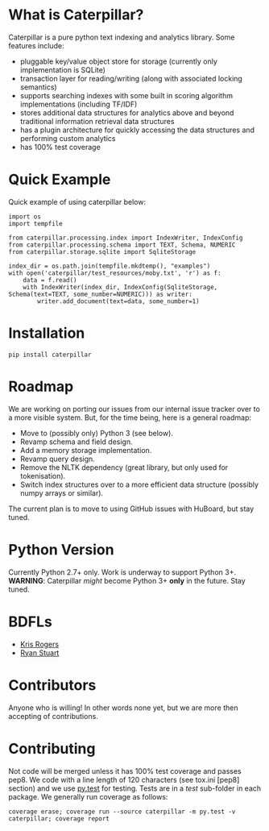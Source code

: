 What is Caterpillar?
====================

Caterpillar is a pure python text indexing and analytics library. Some features include:

* pluggable key/value object store for storage (currently only implementation is SQLite)
* transaction layer for reading/writing (along with associated locking semantics)
* supports searching indexes with some built in scoring algorithm implementations (including TF/IDF)
* stores additional data structures for analytics above and beyond traditional information retrieval data structures
* has a plugin architecture for quickly accessing the data structures and performing custom analytics
* has 100% test coverage


Quick Example
=============
Quick example of using caterpillar below:

    import os
    import tempfile
    
    from caterpillar.processing.index import IndexWriter, IndexConfig
    from caterpillar.processing.schema import TEXT, Schema, NUMERIC
    from caterpillar.storage.sqlite import SqliteStorage
    
    index_dir = os.path.join(tempfile.mkdtemp(), "examples")
    with open('caterpillar/test_resources/moby.txt', 'r') as f:
        data = f.read()
        with IndexWriter(index_dir, IndexConfig(SqliteStorage, Schema(text=TEXT, some_number=NUMERIC))) as writer:
            writer.add_document(text=data, some_number=1)
    
Installation
============

    pip install caterpillar
    
Roadmap
=======
We are working on porting our issues from our internal issue tracker over to a more visible system. But, for the time
being, here is a general roadmap:

* Move to (possibly only) Python 3 (see below).
* Revamp schema and field design.
* Add a memory storage implementation.
* Revamp query design.
* Remove the NLTK dependency (great library, but only used for tokenisation).
* Switch index structures over to a more efficient data structure (possibly numpy arrays or similar).
    
The current plan is to move to using GitHub issues with HuBoard, but stay tuned.
    
Python Version
==============
Currently Python 2.7+ only. Work is underway to support Python 3+. **WARNING**: Caterpillar *might* become Python 3+ 
**only** in the future. Stay tuned.

BDFLs
=====
* [Kris Rogers](https://github.com/krisrogers/)
* [Ryan Stuart](https://github.com/rstuart85/)

Contributors
============
Anyone who is willing! In other words none yet, but we are more then accepting of contributions.

Contributing
============
Not code will be merged unless it has 100% test coverage and passes pep8. We code with a line length of 120 characters 
(see tox.ini [pep8] section) and we use [py.test](http://pytest.org/) for testing. Tests are in a *test* sub-folder in 
each package. We generally run coverage as follows:

    coverage erase; coverage run --source caterpillar -m py.test -v caterpillar; coverage report
